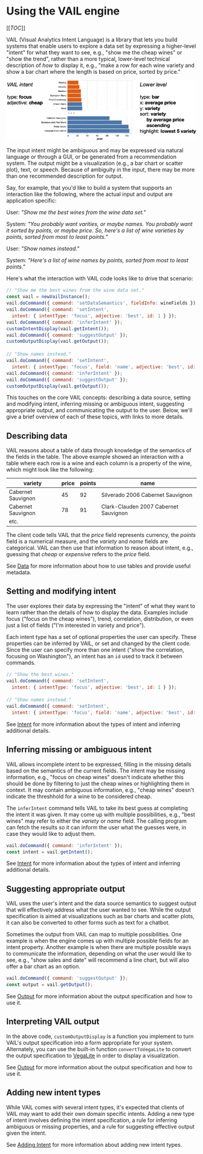 # Using the VAIL engine

[[_TOC_]]

VAIL (Visual Analytics Intent Language) is a library that lets you build systems that enable users to explore a data set by expressing a higher-level "intent" for what they want to see, e.g., "show me the cheap wines" or "show the trend", rather than a more typical, lower-level technical description of *how* to display it, e.g., "make a row for each wine variety and show a bar chart where the length is based on price, sorted by price."

![sample focus intent](image/focus-example.png)

The input intent might be ambiguous and may be expressed via natural language or through a GUI, or be generated from a recommendation system.
The output might be a visualization (e.g., a bar chart or scatter plot), text, or speech.
Because of ambiguity in the input, there may be more than one recommended description for output.

Say, for example, that you'd like to build a system that supports an interaction like the following, where the actual input and output are application specific:

>>>
User: *"Show me the best wines from the wine data set."*

System: *"You probably want varities, or maybe names. You probably want it sorted by points, or maybe price. So, here's a list of wine varieties by points, sorted from most to least points."*

User: *"Show names instead."*

System: *"Here's a list of wine names by points, sorted from most to least points."*
>>>

Here's what the interaction with VAIL code looks like to drive that scenario:

```javascript
// "Show me the best wines from the wine data set."
const vail = newVailInstance();
vail.doCommand({ command: 'setDataSemantics', fieldInfo: wineFields });
vail.doCommand({ command: 'setIntent',
  intent: { intentType: 'focus', adjective: 'best', id: 1 } });
vail.doCommand({ command: 'inferIntent' });
customIntentDisplay(vail.getIntent());
vail.doCommand({ command: 'suggestOutput' });
customOutputDisplay(vail.getOutput());

// "Show names instead."
vail.doCommand({ command: 'setIntent',
  intent: { intentType: 'focus', field: 'name', adjective: 'best', id: 1 } });
vail.doCommand({ command: 'inferIntent' });
vail.doCommand({ command: 'suggestOutput' });
customOutputDisplay(vail.getOutput());
```

This touches on the core VAIL concepts: describing a data source, setting and modifying intent, inferring missing or ambiguous intent, suggesting appropriate output, and communicating the output to the user.
Below, we'll give a brief overview of each of these topics, with links to more details.


## Describing data

VAIL reasons about a table of data through knowledge of the semantics of the fields in the table.
The above example showed an interaction with a table where each row is a wine and each column is a property of the wine, which might look like the following:

| variety | price | points | name |
| ---     | ---   | ---    | ---  |
| Cabernet Sauvignon | 45 | 92 | Silverado 2006 Cabernet Sauvignon |
| Cabernet Sauvignon | 78 | 91 | Clark-Clauden 2007 Cabernet Sauvignon |
| etc. |

The client code tells VAIL that the *price* field represents currency, the *points* field is a numerical measure, and the *variety* and *name* fields are categorical.
VAIL can then use that information to reason about intent, e.g., guessing that *cheap* or *expensive* refers to the *price* field.

See [Data](Data.md) for more information about how to use tables and provide useful metadata.


## Setting and modifying intent

The user explores their data by expressing the "intent" of what they want to learn rather than the details of how to display the data.
Examples include focus ("focus on the cheap wines"), trend, correlation, distribution, or even just a list of fields ("I'm interested in variety and price").

Each intent type has a set of optional properties the user can specify.
These properties can be inferred by VAIL, or set and changed by the client code.
Since the user can specify more than one intent ("show the correlation, focusing on Washington"), an intent has an `id` used to track it between commands.

```javascript
// "Show the best wines."
vail.doCommand({ command: 'setIntent',
  intent: { intentType: 'focus', adjective: 'best', id: 1 } });

// "Show names instead."
vail.doCommand({ command: 'setIntent',
  intent: { intentType: 'focus', field: 'name', adjective: 'best', id: 1 } });
```

See [Intent](Intent.md) for more information about the types of intent and inferring additional details.


## Inferring missing or ambiguous intent

VAIL allows incomplete intent to be expressed, filling in the missing details based on the semantics of the current fields.
The intent may be missing information, e.g., "focus on cheap wines" doesn't indicate whether this should be done by filtering to just the cheap wines or highlighting them in context.
It may contain ambiguous information, e.g., "cheap wines" doesn't indicate the threshhold for a wine to be considered cheap.

The `inferIntent` command tells VAIL to take its best guess at completing the intent it was given.
It may come up with multiple possibilities, e.g., "best wines" may refer to either the *variety* or *name* field.
The calling program can fetch the results so it can inform the user what the guesses were, in case they would like to adjust them.

```javascript
vail.doCommand({ command: 'inferIntent' });
const intent = vail.getIntent();
```

See [Intent](Intent.md) for more information about the types of intent and inferring additional details.


## Suggesting appropriate output

VAIL uses the user's intent and the data source semantics to suggest output that will effectively address what the user wanted to see.
While the output specification is aimed at visualizations such as bar charts and scatter plots, it can also be converted to other forms such as text for a chatbot.

Sometimes the output from VAIL can map to multiple possibilities.
One example is when the engine comes up with multiple possible fields for an intent property.
Another example is when there are multiple possible ways to communicate the information, depending on what the user would like to see, e.g., "show sales and date" will recommend a line chart, but will also offer a bar chart as an option.

```javascript
vail.doCommand({ command: 'suggestOutput' });
const output = vail.getOutput();
```

See [Output](Output.md) for more information about the output specification and how to use it.


## Interpreting VAIL output

In the above code, `customOutputDisplay` is a function you implement to turn VAIL's output specification into a form appropriate for your system.
Alternately, you can use the built-in function `convertToVegaLite` to convert the output specification to [VegaLite](https://vega.github.io/vega-lite/) in order to display a visualization.

See [Output](Output.md) for more information about the output specification and how to use it.


## Adding new intent types

While VAIL comes with several intent types, it's expected that clients of VAIL may want to add their own domain specific intents.
Adding a new type of intent involves defining the intent specification, a rule for inferring ambiguous or missing properties, and a rule for suggesting effective output given the intent.

See [Adding Intent](AddingIntent.md) for more information about adding new intent types.
